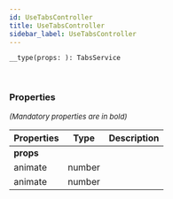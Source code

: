 ```yaml
---
id: UseTabsController
title: UseTabsController
sidebar_label: UseTabsController
---
```


```tsx
__type(props: ): TabsService
```
<br/>



### Properties

<font size="2"><i>(Mandatory properties are in bold)</i></font>

| Properties | Type | Description |
| --------- | ---- | ----------- |
| **props** |  |  |
| animate | number |  |
| animate | number |  |
